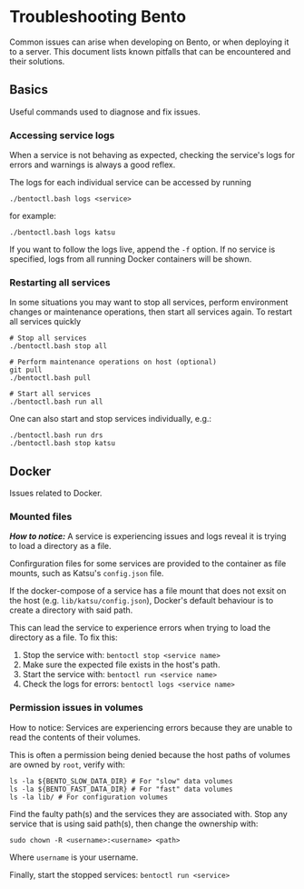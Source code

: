 # Troubleshooting Bento

Common issues can arise when developing on Bento, or when deploying it to a server. 
This document lists known pitfalls that can be encountered and their solutions.


## Basics

Useful commands used to diagnose and fix issues.

### Accessing service logs

When a service is not behaving as expected, checking the service's logs for errors and warnings is always a good reflex.

The logs for each individual service can be accessed by running

```
./bentoctl.bash logs <service>
```

for example:

```
./bentoctl.bash logs katsu
```

If you want to follow the logs live, append the `-f` option. If no service is specified, logs
from all running Docker containers will be shown.

### Restarting all services

In some situations you may want to stop all services, perform environment changes or maintenance operations, then start all services again.
To restart all services quickly

```shell
# Stop all services
./bentoctl.bash stop all

# Perform maintenance operations on host (optional)
git pull
./bentoctl.bash pull

# Start all services
./bentoctl.bash run all
```

One can also start and stop services individually, e.g.:

```shell
./bentoctl.bash run drs
./bentoctl.bash stop katsu
```


## Docker

Issues related to Docker.

### Mounted files

***How to notice:*** A service is experiencing issues and logs reveal it is trying to load a directory as a file.

Confirguration files for some services are provided to the container as file mounts, 
such as Katsu's `config.json` file.

If the docker-compose of a service has a file mount that does not exsit on the host (e.g. `lib/katsu/config.json`), 
Docker's default behaviour is to create a directory with said path.

This can lead the service to experience errors when trying to load the directory as a file.
To fix this:
1.  Stop the service with: `bentoctl stop <service name>`
2.  Make sure the expected file exists in the host's path.
3.  Start the service with: `bentoctl run <service name>`
4.  Check the logs for errors: `bentoctl logs <service name>`

### Permission issues in volumes
How to notice: Services are experiencing errors because they are unable to read the contents of their volumes.

This is often a permission being denied because the host paths of volumes are owned by `root`, verify with: 

```shell
ls -la ${BENTO_SLOW_DATA_DIR} # For "slow" data volumes
ls -la ${BENTO_FAST_DATA_DIR} # For "fast" data volumes
ls -la lib/ # For configuration volumes
```

Find the faulty path(s) and the services they are associated with.
Stop any service that is using said path(s), then change the ownership with:

```shell
sudo chown -R <username>:<username> <path>
```

Where `username` is your username.

Finally, start the stopped services: `bentoctl run <service>`

